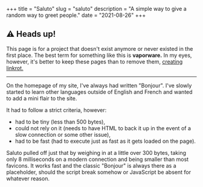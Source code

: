 +++
title = "Saluto"
slug = "saluto"
description = "A simple way to give a random way to greet people."
date = "2021-08-26"
+++

## ⚠️ Heads up!
This page is for a project that doesn't exist anymore or never existed in the first place. The best term for something like this is **vaporware.** In my eyes, however, it's better to keep these pages than to remove them, [creating linkrot.](@/blog/linkrot.md)

---

On the homepage of my site, I've always had written "Bonjour". I've slowly started to learn other languages outside of English and French and wanted to add a mini flair to the site.

It had to follow a strict criteria, however:
- had to be tiny (less than 500 bytes),
- could not rely on it (needs to have HTML to back it up in the event of a slow connection or some other issue),
- had to be fast (had to execute just as fast as it gets loaded on the page).

Saluto pulled off just that by weighing in at a little over 300 bytes, taking only 8 milliseconds on a modern connection and being smaller than most favicons. It works fast and the classic "Bonjour" is always there as a placeholder, should the script break somehow or JavaScript be absent for whatever reason.

